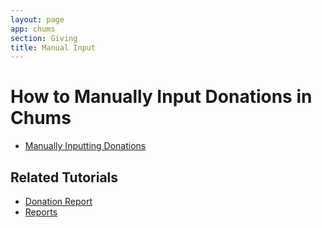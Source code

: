```yaml
---
layout: page
app: chums
section: Giving
title: Manual Input
---
```


# How to Manually Input Donations in Chums

<div id="videoContainer">
  <ul id="playlist">
      <li class="active"><a href="/videos/chums/manual-input/output.mp4">Manually Inputting Donations</a></li>
  </ul>
</div>

## Related Tutorials

- <a href="/chums/donation-report.html">Donation Report</a>
- <a href="/chums/reports.html">Reports</a>
